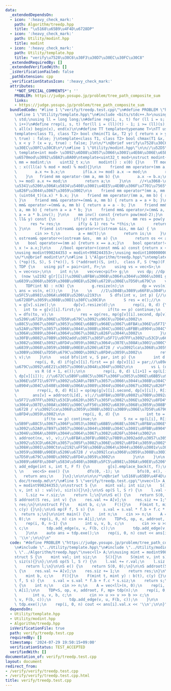 ```yaml
---
data:
  _extendedDependsOn:
  - icon: ':heavy_check_mark:'
    path: Algorithm/treedp.hpp
    title: "\u5168\u65B9\u4F4D\u6728DP"
  - icon: ':heavy_check_mark:'
    path: Utility/modint.hpp
    title: modint
  - icon: ':heavy_check_mark:'
    path: Utility/template.hpp
    title: "verify\u7528\u30C6\u30F3\u30D7\u30EC\u30FC\u30C8"
  _extendedRequiredBy: []
  _extendedVerifiedWith: []
  _isVerificationFailed: false
  _pathExtension: cpp
  _verificationStatusIcon: ':heavy_check_mark:'
  attributes:
    '*NOT_SPECIAL_COMMENTS*': ''
    PROBLEM: https://judge.yosupo.jp/problem/tree_path_composite_sum
    links:
    - https://judge.yosupo.jp/problem/tree_path_composite_sum
  bundledCode: "#line 1 \"verify/treedp.test.cpp\"\n#define PROBLEM \"https://judge.yosupo.jp/problem/tree_path_composite_sum\"\
    \n#line 1 \"Utility/template.hpp\"\n#include <bits/stdc++.h>\nusing namespace\
    \ std;\nusing ll = long long;\n#define rep(i, s, t) for (ll i = s; i < (ll)(t);\
    \ i++)\n#define rrep(i, s, t) for(ll i = (ll)(t) - 1; i >= (ll)(s); i--)\n#define\
    \ all(x) begin(x), end(x)\n\n#define TT template<typename T>\nTT using vec = vector<T>;\n\
    template<class T1, class T2> bool chmin(T1 &x, T2 y) { return x > y ? (x = y,\
    \ true) : false; }\ntemplate<class T1, class T2> bool chmax(T1 &x, T2 y) { return\
    \ x < y ? (x = y, true) : false; }\n\n/*\n@brief verify\u7528\u30C6\u30F3\u30D7\
    \u30EC\u30FC\u30C8\n*/\n#line 1 \"Utility/modint.hpp\"\n\n//\u52D5\u7684mod :\
    \ template<int mod> \u3092\u6D88\u3057\u3066\u3001\u4E0A\u306E\u65B9\u3067\u5909\
    \u6570mod\u3092\u5BA3\u8A00\ntemplate<uint32_t mod>\nstruct modint{\n    using\
    \ mm = modint;\n    uint32_t x;\n    modint() : x(0) {}\n    TT modint(T a=0)\
    \ : x((ll(a) % mod + mod) % mod){}\n\n    friend mm operator+(mm a, mm b) {\n\
    \        a.x += b.x;\n        if(a.x >= mod) a.x -= mod;\n        return a;\n\
    \    }\n   friend mm operator-(mm a, mm b) {\n        a.x -= b.x;\n        if(a.x\
    \ >= mod) a.x += mod;\n        return a;\n    }\n\n    //+\u3068-\u3060\u3051\u3067\
    \u5341\u5206\u306A\u5834\u5408\u3001\u4EE5\u4E0B\u306F\u7701\u7565\u3057\u3066\
    \u826F\u3044\u3067\u3059\u3002\n\n    friend mm operator*(mm a, mm b) { return\
    \ (uint64_t)(a.x) * b.x; }\n    friend mm operator/(mm a, mm b) { return a * b.inv();\
    \ }\n    friend mm& operator+=(mm& a, mm b) { return a = a + b; }\n    friend\
    \ mm& operator-=(mm& a, mm b) { return a = a - b; }\n    friend mm& operator*=(mm&\
    \ a, mm b) { return a = a * b; }\n    friend mm& operator/=(mm& a, mm b) { return\
    \ a = a * b.inv(); }\n\n    mm inv() const {return pow(mod-2);}\n    mm pow(const\
    \ ll& y) const {\n        if(!y) return 1;\n        mm res = pow(y >> 1);\n  \
    \      res *= res;\n        if(y & 1) res *= *this;\n        return res;\n   \
    \ }\n\n    friend istream& operator>>(istream &is, mm &a) { \n        ll t;\n\
    \        cin >> t;\n        a = mm(t);\n        return is;\n    }\n\n    friend\
    \ ostream& operator<<(ostream &os,  mm a) {\n        return os << a.x;\n    }\n\
    \n    bool operator==(mm a) {return x == a.x;}\n    bool operator!=(mm a) {return\
    \ x != a.x;}\n\n    //bool operator<(const mm& a) const {return x < a.x;}\n};\n\
    \nusing modint998244353 = modint<998244353>;\nusing modint1000000007 = modint<1'000'000'007>;\n\
    \n/*\n@brief modint\n*/\n#line 1 \"Algorithm/treedp.hpp\"\ntemplate<class S, S\
    \ (*op)(S, S), S (*e)(), S (*addroot)(S, int),  class F, S (*mp)(F, S)> struct\
    \ TDP {\n    using pif = pair<int, F>;\n    using vs = vec<S>;\n    using vvs\
    \ = vec<vs>;\n\n    int n;\n    vec<vec<pif>> g;\n    vvs dp; //dp[now][i] :=\
    \  (now \u2192 g[r][i])\u306E\u8FBA\u306B\u3064\u3044\u3066\u3001 g[r][i]\u3092\
    \u6839\u3068\u3059\u308B\u90E8\u5206\u6728\u306E\u7D50\u679C\n    vs ans; \n\n\
    \    TDP(int N) : n(N) {\n        g.resize(n);\n        dp = vvs(n);\n       \
    \ ans = vs(n, e());\n    }\n    \n    //1\u304B\u3089\u66F8\u304F\u5834\u5408\u306B\
    \u5FC5\u8981\u306A\u90E8\u5206\u2193\n    S dfs(int v, int p) {//\u666E\u901A\u306B\
    \u6728DP\u3059\u308B\u30D1\u30FC\u30C8\n        S res = e();//\n        int d\
    \ = g[v].size();\n        dp[v].resize(d);\n        rep(i, 0, d) {\n         \
    \   int to = g[v][i].first;\n            if(to == p) continue;\n            dp[v][i]\
    \ = dfs(to, v);\n            res = op(res, mp(g[v][i].second, dp[v][i])); //\u90E8\
    \u5206\u6728\u306E\u7D50\u679C\u3092\u96C6\u7D04\u3002\n            //\u672C\u5B9F\
    \u88C5\u3067\u306F\u3053\u306E\u6BB5\u968E\u3067\u8FBA\u306E\u5F71\u97FF\u3092\
    \u52A0\u7B97\u3057\u3066\u3044\u308B\u304C\u3001\u8FBB\u8904\u304C\u5408\u3046\
    \u306A\u3089\u3044\u3064\u3067\u3082\u826F\u3044\u3002\n        }\n        //\u8FBA\
    \u30FB\u9802\u70B9\u3092add\u3057\u305F\u5F71\u97FF\u3092\u53CD\u6620\u3057\u305F\
    \u3082\u306E\u3092\u8FD4\u3059\u3002\u3064\u307E\u308A\u3001\u300C\uFF56\u3092\
    \u6839\u3068\u3059\u308B\u90E8\u5206\u6728 / v\u3092lca\u3068\u3059\u308B\u30D1\
    \u30B9\u306E\u7D50\u679C\u300D\u3092\u8FD4\u3059\u3002\n        return addroot(res,\
    \ v);\n    }\n\n    void bfs(int v, S par, int p) {\n        int d = g[v].size();\n\
    \        rep(i, 0, d) if(g[v][i].first == p) dp[v][i] = par;//\u89AA\u306E\u7D50\
    \u679C\u3092\u6E21\u3057\u3066\u304A\u304F\u3002\n\n        vs L (d + 1, e());\n\
    \        vs R (d + 1, e());\n\n        rep(i, 0, d) L[i+1] = op(L[i], mp(g[v][i].second,\
    \ dp[v][i])); //\u672C\u5B9F\u88C5\u3067\u306F\u3053\u306E\u6BB5\u968E\u3067\u8FBA\
    \u306E\u5F71\u97FF\u3092\u52A0\u7B97\u3057\u3066\u3044\u308B\u304C\u3001\u8FBB\
    \u8904\u304C\u5408\u3046\u306A\u3089\u3044\u3064\u3067\u3082\u826F\u3044\u3002\
    \n        rrep(i, 0, d) R[i] = op(mp(g[v][i].second, dp[v][i]), R[i+1]);\n\n \
    \       ans[v] = addroot(L[d], v);//\u8FBA\u30FB\u9802\u70B9\u3092add\u3057\u305F\
    \u5F71\u97FF\u3092\u53CD\u6620\u3057\u305F\u3082\u306E\u3092\u8FD4\u3059\u3002\
    \u3064\u307E\u308A\u3001\u300C\uFF56\u3092\u6839\u3068\u3059\u308B\u90E8\u5206\
    \u6728 / v\u3092lca\u3068\u3059\u308B\u30D1\u30B9\u306E\u7D50\u679C\u300D\u3092\
    \u8FD4\u3059\u3002\n\n        rep(i, 0, d) {\n            int to = g[v][i].first;\n\
    \            if(to == p) continue;\n            S nx = op(L[i], R[i+1]);//\u672C\
    \u5B9F\u88C5\u3067\u306F\u3053\u306E\u6BB5\u968E\u3067\u8FBA\u306E\u5F71\u97FF\
    \u3092\u52A0\u7B97\u3057\u3066\u3044\u308B\u304C\u3001\u8FBB\u8904\u304C\u5408\
    \u3046\u306A\u3089\u3044\u3064\u3067\u3082\u826F\u3044\u3002\n            bfs(to,\
    \ addroot(nx, v), v);//\u8FBA\u30FB\u9802\u70B9\u3092add\u3057\u305F\u5F71\u97FF\
    \u3092\u53CD\u6620\u3057\u305F\u3082\u306E\u3092\u8FD4\u3059\u3002\u3064\u307E\
    \u308A\u3001\u300Cto\u2192\uFF56\u306B\u3064\u3044\u3066\u3001v\u3092\u6839\u3068\
    \u3059\u308B\u90E8\u5206\u6728 / v\u3092lca\u3068\u3059\u308B\u30D1\u30B9\u306E\
    \u7D50\u679C\u300D\u3092\u8FD4\u3059\u3002\n        }\n\n    }\n\n    //1\u304B\
    \u3089\u66F8\u304F\u5834\u5408\u306B\u5FC5\u8981\u306A\u90E8\u5206\n\n    void\
    \ add_edge(int s, int t, F f) {\n        g[s].emplace_back(t, f);\n    }\n   \
    \ \n    vec<S> exe() {\n        dfs(0, -1); \n        bfs(0, e(), -1);\n     \
    \   return ans;\n    }\n};\n\n\n\n\n/*\n@brief \u5168\u65B9\u4F4D\u6728DP\n@docs\
    \ doc/treedp.md\n*/\n#line 5 \"verify/treedp.test.cpp\"\nvec<ll> A;\n\nusing mint\
    \ = modint998244353;\n\nstruct S {\n    mint val; int siz;\n    S(){}\n    S(mint\
    \ v, int s) : val(v), siz(s){}\n};\n\nS op(S l, S r) {\n    l.val += r.val;\n\
    \    l.siz += r.siz;\n    return l;\n}\n\nS e() {\n    return S(0, 0);\n}\n\n\
    S addroot(S res, int v) {\n    res.val += A[v];\n    res.siz += 1;\n    return\
    \ res;\n}\n\nstruct F{\n    mint b, c;\n    F(){}\n    F(mint t, mint y) : b(t),\
    \ c(y) {}\n};\n\nS mp(F f, S s) {\n    s.val = s.val * f.b + f.c * s.siz;\n  \
    \  return s;\n}\n\nint main() {\n    int n;\n    cin >> n;\n    A = vec<ll>(n,\
    \ 0);\n    rep(i, 0, n) cin >> A[i];\n\n    TDP<S, op, e, addroot, F, mp> tdp(n);\n\
    \    rep(i, 0, n-1) {\n        int u, v, b, c;\n        cin >> u >> v >> b >>\
    \ c;\n        tdp.add_edge(u, v, F(b, c));\n        tdp.add_edge(v, u, F(b, c));\n\
    \    }\n\n    auto ans = tdp.exe();\n    rep(i, 0, n) cout << ans[i].val.x <<\
    \ '\\n';\n\n}\n"
  code: "#define PROBLEM \"https://judge.yosupo.jp/problem/tree_path_composite_sum\"\
    \n#include \"../Utility/template.hpp\"\n#include \"../Utility/modint.hpp\"\n#include\
    \ \"../Algorithm/treedp.hpp\"\nvec<ll> A;\n\nusing mint = modint998244353;\n\n\
    struct S {\n    mint val; int siz;\n    S(){}\n    S(mint v, int s) : val(v),\
    \ siz(s){}\n};\n\nS op(S l, S r) {\n    l.val += r.val;\n    l.siz += r.siz;\n\
    \    return l;\n}\n\nS e() {\n    return S(0, 0);\n}\n\nS addroot(S res, int v)\
    \ {\n    res.val += A[v];\n    res.siz += 1;\n    return res;\n}\n\nstruct F{\n\
    \    mint b, c;\n    F(){}\n    F(mint t, mint y) : b(t), c(y) {}\n};\n\nS mp(F\
    \ f, S s) {\n    s.val = s.val * f.b + f.c * s.siz;\n    return s;\n}\n\nint main()\
    \ {\n    int n;\n    cin >> n;\n    A = vec<ll>(n, 0);\n    rep(i, 0, n) cin >>\
    \ A[i];\n\n    TDP<S, op, e, addroot, F, mp> tdp(n);\n    rep(i, 0, n-1) {\n \
    \       int u, v, b, c;\n        cin >> u >> v >> b >> c;\n        tdp.add_edge(u,\
    \ v, F(b, c));\n        tdp.add_edge(v, u, F(b, c));\n    }\n\n    auto ans =\
    \ tdp.exe();\n    rep(i, 0, n) cout << ans[i].val.x << '\\n';\n\n}"
  dependsOn:
  - Utility/template.hpp
  - Utility/modint.hpp
  - Algorithm/treedp.hpp
  isVerificationFile: true
  path: verify/treedp.test.cpp
  requiredBy: []
  timestamp: '2024-07-29 19:50:15+09:00'
  verificationStatus: TEST_ACCEPTED
  verifiedWith: []
documentation_of: verify/treedp.test.cpp
layout: document
redirect_from:
- /verify/verify/treedp.test.cpp
- /verify/verify/treedp.test.cpp.html
title: verify/treedp.test.cpp
---
```

